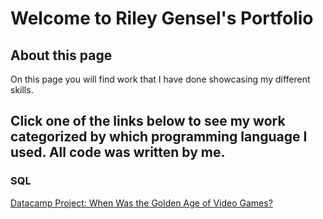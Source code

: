 # Welcome to Riley Gensel's Portfolio

## About this page
On this page you will find work that I have done showcasing my different skills.

## Click one of the links below to see my work categorized by which programming language I used. All code was written by me.

### SQL
[Datacamp Project: When Was the Golden Age of Video Games?](https://rgenselgithub.github.io/Golden_Age_of_Video_Games/) 


